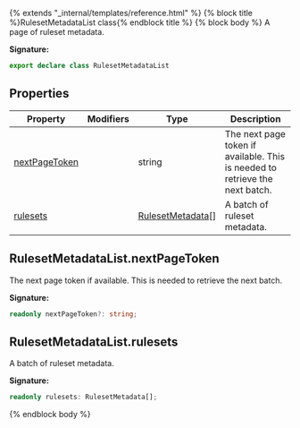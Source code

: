 {% extends "_internal/templates/reference.html" %}
{% block title %}RulesetMetadataList class{% endblock title %}
{% block body %}
A page of ruleset metadata.

<b>Signature:</b>

```typescript
export declare class RulesetMetadataList 
```

## Properties

|  Property | Modifiers | Type | Description |
|  --- | --- | --- | --- |
|  [nextPageToken](./firebase-admin.security-rules.rulesetmetadatalist.md#rulesetmetadatalistnextpagetoken) |  | string | The next page token if available. This is needed to retrieve the next batch. |
|  [rulesets](./firebase-admin.security-rules.rulesetmetadatalist.md#rulesetmetadatalistrulesets) |  | [RulesetMetadata](./firebase-admin.security-rules.rulesetmetadata.md#rulesetmetadata_interface)<!-- -->\[\] | A batch of ruleset metadata. |

## RulesetMetadataList.nextPageToken

The next page token if available. This is needed to retrieve the next batch.

<b>Signature:</b>

```typescript
readonly nextPageToken?: string;
```

## RulesetMetadataList.rulesets

A batch of ruleset metadata.

<b>Signature:</b>

```typescript
readonly rulesets: RulesetMetadata[];
```
{% endblock body %}
